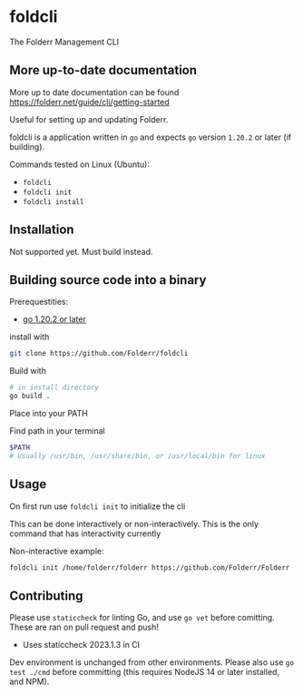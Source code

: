 # foldcli
The Folderr Management CLI

## More up-to-date documentation

More up to date documentation can be found https://folderr.net/guide/cli/getting-started

Useful for setting up and updating Folderr.

foldcli is a application written in `go` and expects `go` version `1.20.2` or later (if building).

Commands tested on Linux (Ubuntu):

- `foldcli`
- `foldcli init`
- `foldcli install`

## Installation

Not supported yet. Must build instead.

## Building source code into a binary

Prerequestities:
- [go 1.20.2 or later](https://go.dev)

install with

```sh
git clone https://github.com/Folderr/foldcli
```

Build with

```sh
# in install directory
go build .
```

Place into your PATH

Find path in your terminal

```sh
$PATH
# Usually /usr/bin, /usr/share/bin, or /usr/local/bin for linux
```

## Usage

On first run use `foldcli init` to initialize the cli

This can be done interactively or non-interactively. This is the only command that has interactivity currently

Non-interactive example:
```sh
foldcli init /home/folderr/folderr https://github.com/Folderr/Folderr
```

## Contributing

Please use `staticcheck` for linting Go, and use `go vet` before comitting.
These are ran on pull request and push!
- Uses staticcheck 2023.1.3 in CI

Dev environment is unchanged from other environments.
Please also use `go test ./cmd` before committing (this requires NodeJS 14 or later installed, and NPM).